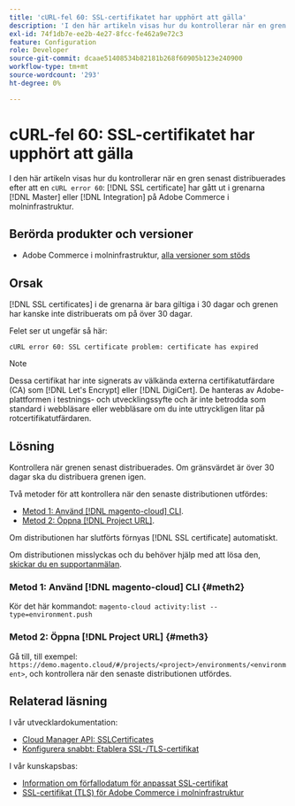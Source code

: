 ```yaml
---
title: 'cURL-fel 60: SSL-certifikatet har upphört att gälla'
description: 'I den här artikeln visas hur du kontrollerar när en gren senast distribuerades efter att ha fått ett cURL-fel 60: SSL-certifikatet har upphört att gälla i huvud- eller integreringsgrenarna på Adobe Commerce i molninfrastrukturen.'
exl-id: 74f1db7e-ee2b-4e27-8fcc-fe462a9e72c3
feature: Configuration
role: Developer
source-git-commit: dcaae51408534b82181b268f60905b123e240900
workflow-type: tm+mt
source-wordcount: '293'
ht-degree: 0%

---
```


# cURL-fel 60: SSL-certifikatet har upphört att gälla

I den här artikeln visas hur du kontrollerar när en gren senast distribuerades efter att en `cURL error 60`: [!DNL SSL certificate] har gått ut i grenarna [!DNL Master] eller [!DNL Integration] på Adobe Commerce i molninfrastruktur.

## Berörda produkter och versioner

* Adobe Commerce i molninfrastruktur, [alla versioner som stöds](https://magento.com/sites/default/files/magento-software-lifecycle-policy.pdf)

## Orsak

[!DNL SSL certificates] i de grenarna är bara giltiga i 30 dagar och grenen har kanske inte distribuerats om på över 30 dagar.

Felet ser ut ungefär så här:

```cURL
cURL error 60: SSL certificate problem: certificate has expired
```

>[!NOTE]
>
>Dessa certifikat har inte signerats av välkända externa certifikatutfärdare (CA) som [!DNL Let's Encrypt] eller [!DNL DigiCert]. De hanteras av Adobe-plattformen i testnings- och utvecklingssyfte och är inte betrodda som standard i webbläsare eller webbläsare om du inte uttryckligen litar på rotcertifikatutfärdaren.

## Lösning

Kontrollera när grenen senast distribuerades. Om gränsvärdet är över 30 dagar ska du distribuera grenen igen.

Två metoder för att kontrollera när den senaste distributionen utfördes:

* [Metod 1: Använd [!DNL magento-cloud] CLI](#meth2).
* [Metod 2: Öppna  [!DNL Project URL]](#meth3).

Om distributionen har slutförts förnyas [!DNL SSL certificate] automatiskt.

Om distributionen misslyckas och du behöver hjälp med att lösa den, [skickar du en supportanmälan](https://experienceleague.adobe.com/docs/commerce-knowledge-base/kb/help-center-guide/magento-help-center-user-guide.html?lang=sv-SE#submit-ticket).

### Metod 1: Använd [!DNL magento-cloud] CLI {#meth2}

Kör det här kommandot: `magento-cloud activity:list --type=environment.push`

### Metod 2: Öppna [!DNL Project URL] {#meth3}

Gå till, till exempel: `https://demo.magento.cloud/#/projects/<project>/environments/<environment>`, och kontrollera när den senaste distributionen utfördes.

## Relaterad läsning

I vår utvecklardokumentation:

* [Cloud Manager API: SSLCertificates](https://developer.adobe.com/experience-cloud/cloud-manager/reference/api/#tag/SSLCertificates)
* [Konfigurera snabbt: Etablera SSL-/TLS-certifikat](https://experienceleague.adobe.com/sv/docs/commerce-cloud-service/user-guide/cdn/setup-fastly/fastly-configuration#provision-ssltls-certificates)

I vår kunskapsbas:

* [Information om förfallodatum för anpassat SSL-certifikat](https://experienceleague.adobe.com/docs/commerce-knowledge-base/kb/troubleshooting/miscellaneous/custom-ssl-certificate-expiration-information.html?lang=sv-SE)
* [SSL-certifikat (TLS) för Adobe Commerce i molninfrastruktur](https://experienceleague.adobe.com/docs/commerce-knowledge-base/kb/how-to/ssl-tls-certificates-for-magento-commerce-cloud-faq.html?lang=sv-SE)
